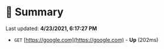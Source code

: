 # 📖 Summary
Last updated: **4/23/2021, 6:17:27 PM**

- `GET` [https://google.com](https://google.com) - **Up** (202ms)
